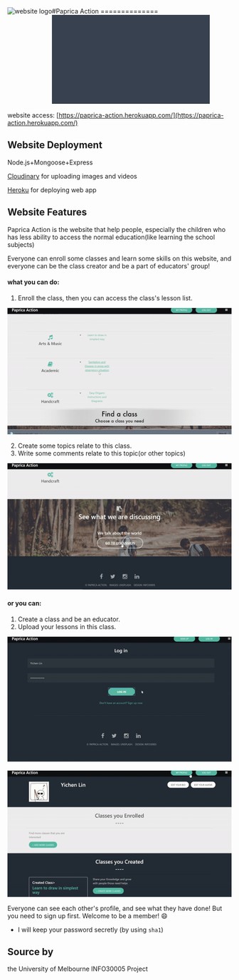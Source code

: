 <img src="https://raw.githubusercontent.com/yttrium7/paprica-action-v2.0/master/public/favicon.ico" alt="website logo" height=50 align=left>
#Paprica Action
==============
<img src=https://github.com/yttrium7/paprica-action-v2.0/blob/master/paprica-clips/paprica-clip-title.gif height=200>

website access: [https://paprica-action.herokuapp.com/](https://paprica-action.herokuapp.com/)
## Website Deployment
Node.js+Mongoose+Express

[Cloudinary](https://cloudinary.com/console) for uploading images and videos

[Heroku](https://devcenter.heroku.com/) for deploying web app

## Website Features

Paprica Action is the website that help people, especially the children who has less ability to access the normal education(like learning the school subjects)

Everyone can enroll some classes and learn some skills on this website, and everyone can be the class creator and be a part of educators' group!

#### what you can do:
1. Enroll the class, then you can access the class's lesson list.

![clip-4](https://github.com/yttrium7/paprica-action-v2.0/blob/master/paprica-clips/paprica-clip-4.gif)

2. Create some topics relate to this class.
3. Write some comments relate to this topic(or other topics)

![clip-2](https://github.com/yttrium7/paprica-action-v2.0/blob/master/paprica-clips/paprica-clip-2.gif)


#### or you can:
1. Create a class and be an educator.
2. Upload your lessons in this class.

![clip-1](https://github.com/yttrium7/paprica-action-v2.0/blob/master/paprica-clips/paprica-clip-1.gif)

![clip-3](https://github.com/yttrium7/paprica-action-v2.0/blob/master/paprica-clips/paprica-clip-3.gif)

Everyone can see each other's profile, and see what they have done!
But you need to sign up first. Welcome to be a member! 😄

* I will keep your password secretly (by using `sha1`)

## Source by
the University of Melbourne INFO30005 Project


